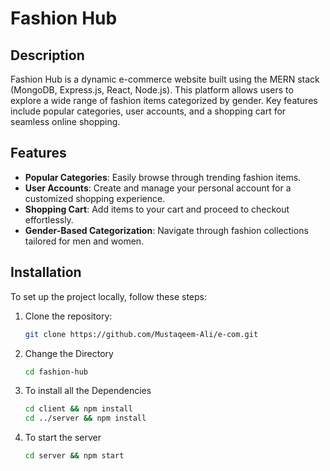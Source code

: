 # Fashion Hub

## Description
Fashion Hub is a dynamic e-commerce website built using the MERN stack (MongoDB, Express.js, React, Node.js). This platform allows users to explore a wide range of fashion items categorized by gender. Key features include popular categories, user accounts, and a shopping cart for seamless online shopping.

## Features
- **Popular Categories**: Easily browse through trending fashion items.
- **User Accounts**: Create and manage your personal account for a customized shopping experience.
- **Shopping Cart**: Add items to your cart and proceed to checkout effortlessly.
- **Gender-Based Categorization**: Navigate through fashion collections tailored for men and women.

## Installation
To set up the project locally, follow these steps:

1. Clone the repository:
   ```bash
   git clone https://github.com/Mustaqeem-Ali/e-com.git
2. Change the Directory
   ```bash
   cd fashion-hub
   ```
3. To install all the Dependencies
   ```bash
   cd client && npm install
   cd ../server && npm install
   ```
4. To start the server
   ```bash
   cd server && npm start
   ```


